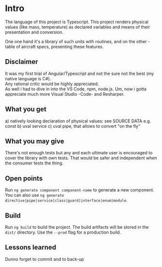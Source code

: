 # Intro
The language of this project is Typescript.
This project renders physical values (like mass, temperature) as declared variables and means of their presentation and conversion.

One one hand it's a library of such units with routines, and on the other - table of aircraft specs, presenting these features.

## Disclaimer

It was my first trial of Angular/Typescript and not the sure not the best (my native language is C#).  
Any rational critic would be highly appreciated.  
As well i had to dive in into the VS Code, npm, node.js. Um, now i gotta appreciate much more Visual Studio -Code- and Resharper.

## What you get
a) natively looking declaration of physical values:  see SOURCE DATA
e.g. const 
b) uval service
c) uval pipe, that allows to convert "on the fly"

## What you may give
There's not enough tests but any and each ultimate user is encouraged to cover the library with own tests. That would be safer and independent when the consumer tests the thing.

## Open points

Run `ng generate component component-name` to generate a new component. You can also use `ng generate directive|pipe|service|class|guard|interface|enum|module`.

## Build

Run `ng build` to build the project. The build artifacts will be stored in the `dist/` directory. Use the `--prod` flag for a production build.

## Lessons learned
Dunno forget to commit and to back-up